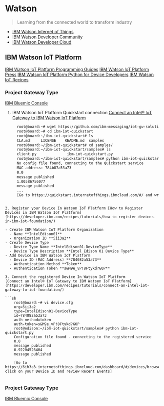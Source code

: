 Watson
==

> Learning from the connected world to transform industry

- [IBM Watson Internet of Things](http://www.ibm.com/internet-of-things/index.html)
- [IBM Watson Developer Community](https://developer.ibm.com/watson/)
- [IBM Watson Developer Cloud](http://www.ibm.com/smarterplanet/us/en/ibmwatson/developercloud/)

## IBM Watson IoT Platform

[IBM Watson IoT Platform Programming Guides](https://docs.internetofthings.ibmcloud.com/)
[IBM Watson IoT Platform Press](https://developer.ibm.com/iotfoundation/blog/2016/02/12/the-ibm-watson-iot-platform-arrives/)
[IBM Watson IoT Platform Python for Device Developers](https://docs.internetofthings.ibmcloud.com/devices/libraries/python.html)
[IBM Watson IoT Recipes](https://developer.ibm.com/recipes/)

### Project Gateway Type

[IBM Bluemix Console](https://console.ng.bluemix.net/)

1. IBM Watson IoT Platform Quickstart connection
[Connect an Intel® IoT Gateway to IBM Watson IoT Platform](https://developer.ibm.com/recipes/tutorials/connect-an-intel-iot-gateway-to-iot-foundation/)

   ```sh
     root@board:~# wget https://github.com/ibm-messaging/iot-gw-solutions/releases/download/1.03/ibm-iot-quickstart.zip
     root@board:~# cd ibm-iot-quickstart
     root@board:~/ibm-iot-quickstart# ls
     CLA.md     LICENSE    README.md  samples
     root@board:~/ibm-iot-quickstart# cd samples/
     root@board:~/ibm-iot-quickstart/samples# ls
     client.py              ibm-iot-quickstart.py
     root@board:~/ibm-iot-quickstart/samples# python ibm-iot-quickstart.py
     No config file found, connecting to the Quickstart service
     MAC address: 784b87a53a73
     0.0
     message published
     1.00586756077
     message published     
     ...
     [Go to https://quickstart.internetofthings.ibmcloud.com/#/ and write Device ID based on device MAC Address]
```

2. Register your Device In Watson IoT Platform [How to Register Devices in IBM Watson IoT Platform](https://developer.ibm.com/recipes/tutorials/how-to-register-devices-in-ibm-iot-foundation/)

- Create IBM Watson IoT Platform Organization
  - Name **IntelEdison01**
  - Organization ID **5ii3a2**
- Create Device Type
  - Device Type Name **IntelEdison01-DeviceType**
  - Device Type Description **Intel Edison 01 Device Type**
- Add Device in IBM Watson IoT Platform
  - Device ID (MAC Address) **784082a53a73**
  - Authentication Method **Token**
  - Authentication Token **s&M9e_vP!8Ftykd?GOP**

3. Connect the registered Device In Watson IoT Platform
[Connect an Intel® IoT Gateway to IBM Watson IoT Platform](https://developer.ibm.com/recipes/tutorials/connect-an-intel-iot-gateway-to-iot-foundation/)

```sh
    root@board:~# vi device.cfg
    org=5ii3a2
    type=IntelEdison01-DeviceType
    id=784082a53a73
    auth-method=token
    auth-token=s&M9e_vP!8Ftykd?GOP
    root@edison:~/ibm-iot-quickstart/samples# python ibm-iot-quickstart.py
    Configuration file found - connecting to the registered service                                              
    0.0
    message published
    0.92204526404
    message published
    
    [Go to https://6ih3a3.internetofthings.ibmcloud.com/dashboard/#/devices/browse click on your Device ID and review Recent Events]
    
```

### Project Gateway Type

[IBM Bluemix Console](https://console.ng.bluemix.net/)

[](https://developer.ibm.com/recipes/tutorials/how-to-register-gateways-in-ibm-watson-iot-platform/)
